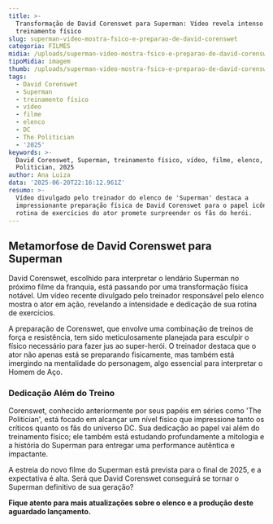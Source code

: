 ```yaml
---
title: >-
  Transformação de David Corenswet para Superman: Vídeo revela intenso
  treinamento físico
slug: superman-video-mostra-fsico-e-preparao-de-david-corenswet
categoria: FILMES
midia: /uploads/superman-video-mostra-fsico-e-preparao-de-david-corenswet-thumb.png
tipoMidia: imagem
thumb: /uploads/superman-video-mostra-fsico-e-preparao-de-david-corenswet-thumb.png
tags:
  - David Corenswet
  - Superman
  - treinamento físico
  - vídeo
  - filme
  - elenco
  - DC
  - The Politician
  - '2025'
keywords: >-
  David Corenswet, Superman, treinamento físico, vídeo, filme, elenco, DC, The
  Politician, 2025
author: Ana Luiza
data: '2025-06-20T22:16:12.961Z'
resumo: >-
  Vídeo divulgado pelo treinador do elenco de 'Superman' destaca a
  impressionante preparação física de David Corenswet para o papel icônico. A
  rotina de exercícios do ator promete surpreender os fãs do herói.
---
```


## Metamorfose de David Corenswet para Superman

David Corenswet, escolhido para interpretar o lendário Superman no próximo filme da franquia, está passando por uma transformação física notável. Um vídeo recente divulgado pelo treinador responsável pelo elenco mostra o ator em ação, revelando a intensidade e dedicação de sua rotina de exercícios.

A preparação de Corenswet, que envolve uma combinação de treinos de força e resistência, tem sido meticulosamente planejada para esculpir o físico necessário para fazer jus ao super-herói. O treinador destaca que o ator não apenas está se preparando fisicamente, mas também está imergindo na mentalidade do personagem, algo essencial para interpretar o Homem de Aço.

### Dedicação Além do Treino

Corenswet, conhecido anteriormente por seus papéis em séries como 'The Politician', está focado em alcançar um nível físico que impressione tanto os críticos quanto os fãs do universo DC. Sua dedicação ao papel vai além do treinamento físico; ele também está estudando profundamente a mitologia e a história do Superman para entregar uma performance autêntica e impactante.

A estreia do novo filme do Superman está prevista para o final de 2025, e a expectativa é alta. Será que David Corenswet conseguirá se tornar o Superman definitivo de sua geração?

**Fique atento para mais atualizações sobre o elenco e a produção deste aguardado lançamento.**
